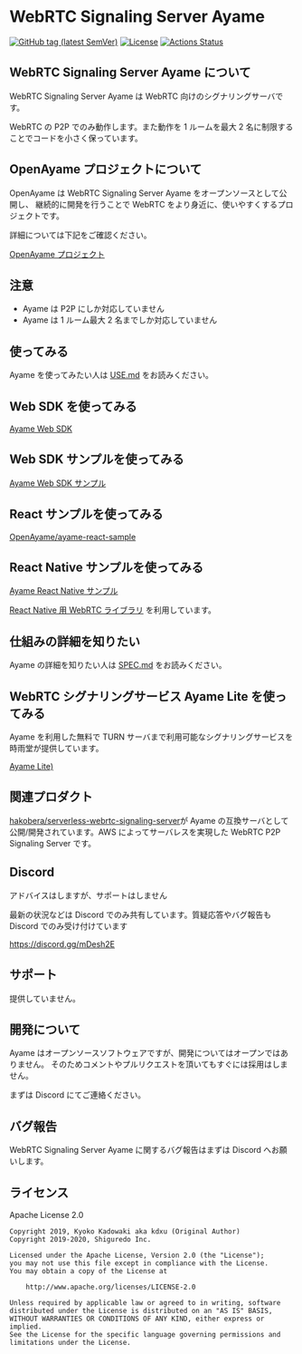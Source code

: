 # WebRTC Signaling Server Ayame

[![GitHub tag (latest SemVer)](https://img.shields.io/github/tag/OpenAyame/ayame.svg)](https://github.com/OpenAyame/ayame)
[![License](https://img.shields.io/badge/License-Apache%202.0-blue.svg)](https://opensource.org/licenses/Apache-2.0)
[![Actions Status](https://github.com/OpenAyame/ayame/workflows/Go%20Build%20&%20Format/badge.svg)](https://github.com/OpenAyame/ayame/actions)

## WebRTC Signaling Server Ayame について

WebRTC Signaling Server Ayame は WebRTC 向けのシグナリングサーバです。

WebRTC の P2P でのみ動作します。また動作を 1 ルームを最大 2 名に制限することでコードを小さく保っています。

## OpenAyame プロジェクトについて

OpenAyame は WebRTC Signaling Server Ayame をオープンソースとして公開し、
継続的に開発を行うことで WebRTC をより身近に、使いやすくするプロジェクトです。

詳細については下記をご確認ください。

[OpenAyame プロジェクト](http://bit.ly/OpenAyame)

## 注意

- Ayame は P2P にしか対応していません
- Ayame は 1 ルーム最大 2 名までしか対応していません

## 使ってみる

Ayame を使ってみたい人は [USE.md](docs/USE.md) をお読みください。

## Web SDK を使ってみる

[Ayame Web SDK](https://github.com/OpenAyame/ayame-web-sdk)

## Web SDK サンプルを使ってみる

[Ayame Web SDK サンプル](https://github.com/OpenAyame/ayame-web-sdk-samples)

## React サンプルを使ってみる

[OpenAyame/ayame\-react\-sample](https://github.com/OpenAyame/ayame-react-sample)

## React Native サンプルを使ってみる

[Ayame React Native サンプル](https://github.com/OpenAyame/ayame-react-native-sample)

[React Native 用 WebRTC ライブラリ](https://github.com/shiguredo/react-native-webrtc-kit) を利用しています。

## 仕組みの詳細を知りたい

Ayame の詳細を知りたい人は [SPEC.md](docs/SPEC.md) をお読みください。

## WebRTC シグナリングサービス Ayame Lite を使ってみる

Ayame を利用した無料で TURN サーバまで利用可能なシグナリングサービスを時雨堂が提供しています。

[Ayame Lite)](https://ayame-lite.shiguredo.jp/beta)

## 関連プロダクト

[hakobera/serverless-webrtc-signaling-server](https://github.com/hakobera/serverless-webrtc-signaling-server)が Ayame の互換サーバとして公開/開発されています。AWS によってサーバレスを実現した WebRTC P2P Signaling Server です。

## Discord

アドバイスはしますが、サポートはしません

最新の状況などは Discord でのみ共有しています。質疑応答やバグ報告も Discord でのみ受け付けています

https://discord.gg/mDesh2E

## サポート

提供していません。

## 開発について

Ayame はオープンソースソフトウェアですが、開発についてはオープンではありません。
そのためコメントやプルリクエストを頂いてもすぐには採用はしません。

まずは Discord にてご連絡ください。

## バグ報告

WebRTC Signaling Server Ayame に関するバグ報告はまずは Discord へお願いします。

## ライセンス

Apache License 2.0

```
Copyright 2019, Kyoko Kadowaki aka kdxu (Original Author)
Copyright 2019-2020, Shiguredo Inc.

Licensed under the Apache License, Version 2.0 (the "License");
you may not use this file except in compliance with the License.
You may obtain a copy of the License at

    http://www.apache.org/licenses/LICENSE-2.0

Unless required by applicable law or agreed to in writing, software
distributed under the License is distributed on an "AS IS" BASIS,
WITHOUT WARRANTIES OR CONDITIONS OF ANY KIND, either express or implied.
See the License for the specific language governing permissions and
limitations under the License.
```

